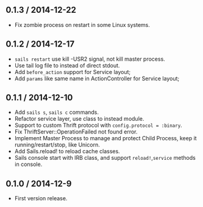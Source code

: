 ## 0.1.3 / 2014-12-22

- Fix zombie process on restart in some Linux systems.

## 0.1.2 / 2014-12-17

- `sails restart` use kill -USR2 signal, not kill master process.
- Use tail log file to instead of direct stdout.
- Add `before_action` support for Service layout;
- Add `params` like same name in ActionController for Service layout;

## 0.1.1 / 2014-12-10

- Add `sails s`, `sails c` commands.
- Refactor service layer, use class to instead module.
- Support to custom Thrift protocol with `config.protocol = :binary`.
- Fix ThriftServer::OperationFailed not found error.
- Implement Master Process to manage and protect Child Process, keep it running/restart/stop, like Unicorn.
- Add Sails.reload! to reload cache classes.
- Sails console start with IRB class, and support `reload!`,`service` methods in console.

## 0.1.0 / 2014-12-9

- First version release.
